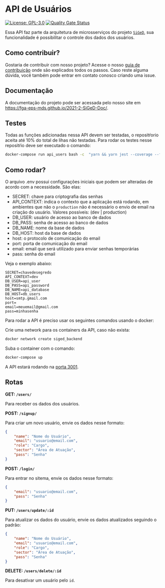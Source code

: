 # API de Usuários 
[![License: GPL-3.0](https://img.shields.io/badge/License-GPL3-blue.svg)](https://opensource.org/licenses/gpl-3.0.html)
[![Quality Gate Status](https://sonarcloud.io/api/project_badges/measure?project=fga-eps-mds_2021-2-SiGeD-Users&metric=alert_status)](https://sonarcloud.io/summary/new_code?id=fga-eps-mds_2021-2-SiGeD-Users)

Essa API faz parte da arquitetura de microsserviços do projeto [`SiGeD`](https://github.com/fga-eps-mds/2021-2-SiGeD-Doc), sua funcionalidade é possibilitar o controle dos dados dos usuários. 

## Como contribuir?

Gostaria de contribuir com nosso projeto? Acesse o nosso [guia de contribuição](https://fga-eps-mds.github.io/2021-2-SiGeD-Doc/contribuicao/) onde são explicados todos os passos.
Caso reste alguma dúvida, você também pode entrar em contato conosco criando uma issue.

## Documentação

A documentação do projeto pode ser acessada pelo nosso site em https://fga-eps-mds.github.io/2021-2-SiGeD-Doc/.

## Testes

Todas as funções adicionadas nessa API devem ser testadas, o repositŕorio aceita até 10% do total de lihas não testadas. Para rodar os testes nesse repositŕio deve ser executado o comando:

```bash
docker-compose run api_users bash -c  "yarn && yarn jest --coverage --forceExit"
```

## Como rodar?

O arquivo .env possui configurações iniciais que podem ser alteradas de acordo com a necessidade. São elas:
 - SECRET: chave para criptografia das senhas
 - API_CONTEXT: indica o contexto que a aplicação está rodando, em ambientes que não o `production` não é necessário o envio de email na criação do usuário. Valores possíveis: (dev | production)
 - DB_USER: usuário de acesso ao banco de dados
 - DB_PASS: senha de acesso ao banco de dados
 - DB_NAME: nome da base de dados
 - DB_HOST: host da base de dados
 - host: o protocolo de comunicação do email
 - port: porta de comunicação do email
 - email: email que será utilizado para enviar senhas temporárias
 - pass: senha do email

Veja o exemplo abaixo:

```
SECRET=chavedesegredo
API_CONTEXT=dev
DB_USER=api_user
DB_PASS=api_password
DB_NAME=api_database
DB_HOST=db_users
host=smtp.gmail.com
port=
email=meuemail@gmail.com
pass=minhasenha
```

Para rodar a API é preciso usar os seguintes comandos usando o docker:

Crie uma network para os containers da API, caso não exista:

```bash
docker network create siged_backend
```

Suba o container com o comando:

```bash
docker-compose up
```
A API estará rodando na [porta 3001](http://localhost:3001).

## Rotas

**GET: `/users/`**

Para receber os dados dos usuários.


**POST: `/signup/`**

Para criar um novo usuário, envie os dados nesse formato:

```json
{
    "name": "Nome do Usuário",
    "email": "usuario@email.com",
    "role": "Cargo",
    "sector": "Área de Atuação",
    "pass": "Senha"
}
```

**POST: `/login/`**

Para entrar no sitema, envie os dados nesse formato:

```json
{
    "email": "usuario@email.com",
    "pass": "Senha"
}
```

**PUT: `/users/update/:id`**

Para atualizar os dados do usuário, envie os dados atualizados seguindo o padrão:

```json
{
    "name": "Nome do Usuário",
    "email": "usuario@email.com",
    "role": "Cargo",
    "sector": "Área de Atuação",
    "pass": "Senha"
}
```

**DELETE: `/users/delete/:id`**

Para desativar um usuário pelo `id`.
